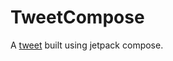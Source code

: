# TweetCompose
A [tweet](https://twitter.com/AndroidDev/status/1409678004817563652) built using jetpack compose.
